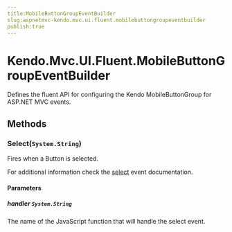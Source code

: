 ```yaml
---
title:MobileButtonGroupEventBuilder
slug:aspnetmvc-kendo.mvc.ui.fluent.mobilebuttongroupeventbuilder
publish:true
---
```


# Kendo.Mvc.UI.Fluent.MobileButtonGroupEventBuilder
Defines the fluent API for configuring the Kendo MobileButtonGroup for ASP.NET MVC events.



## Methods

### Select(`System.String`)
Fires when a Button is selected.

For additional information check the [select](/api/web/mobilebuttongroup#events-select) event documentation.


#### Parameters

##### handler `System.String`
The name of the JavaScript function that will handle the select event.







